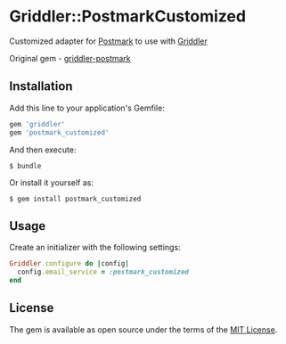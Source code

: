 # Griddler::PostmarkCustomized

Customized adapter for [Postmark](http://developer.postmarkapp.com/developer-inbound-parse.html) to use with [Griddler](https://github.com/thoughtbot/griddler)

Original gem - [griddler-postmark](https://github.com/r38y/griddler-postmark)

## Installation

Add this line to your application's Gemfile:

```ruby
gem 'griddler'
gem 'postmark_customized'
```

And then execute:

    $ bundle

Or install it yourself as:

    $ gem install postmark_customized

## Usage

Create an initializer with the following settings:

```ruby
Griddler.configure do |config|
  config.email_service = :postmark_customized
end
```
## License

The gem is available as open source under the terms of the [MIT License](https://opensource.org/licenses/MIT).
